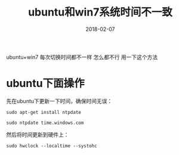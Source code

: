 ﻿---
layout: post
title:  "ubuntu和win7系统时间不一致"
date:   2018-02-07 
categories: linux
---

ubuntu+win7 每次切换时间都不一样 怎么都不行 用一下这个方法


# ubuntu下面操作


先在ubuntu下更新一下时间，确保时间无误：

	sudo apt-get install ntpdate

	sudo ntpdate time.windows.com


然后将时间更新到硬件上：

	sudo hwclock --localtime --systohc




 
